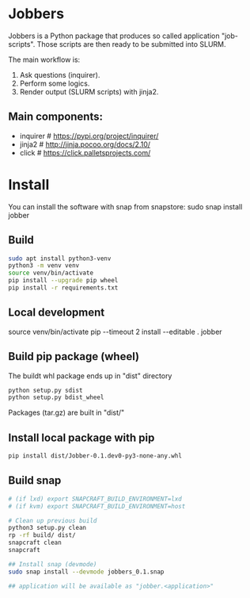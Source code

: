# Jobbers
Jobbers is a Python package that produces so called application "job-scripts".
Those scripts are then ready to be submitted into SLURM.

The main workflow is:
1. Ask questions (inquirer).
1. Perform some logics.
1. Render output (SLURM scripts) with jinja2.

## Main components: 
* inquirer  # https://pypi.org/project/inquirer/
* jinja2    # http://jinja.pocoo.org/docs/2.10/
* click     # https://click.palletsprojects.com/

# Install
You can install the software with snap from snapstore:
 sudo snap install jobber

## Build
```bash
sudo apt install python3-venv
python3 -m venv venv
source venv/bin/activate
pip install --upgrade pip wheel
pip install -r requirements.txt
```

## Local development
source venv/bin/activate
pip --timeout 2 install --editable .
jobber

## Build pip package (wheel)
The buildt whl package ends up in "dist" directory
```bash
python setup.py sdist
python setup.py bdist_wheel
```
Packages (tar.gz)  are built in "dist/"

## Install local package with pip
```bash
pip install dist/Jobber-0.1.dev0-py3-none-any.whl
```

## Build snap
```bash
# (if lxd) export SNAPCRAFT_BUILD_ENVIRONMENT=lxd
# (if kvm) export SNAPCRAFT_BUILD_ENVIRONMENT=host

# Clean up previous build
python3 setup.py clean
rp -rf build/ dist/
snapcraft clean
snapcraft

## Install snap (devmode)
sudo snap install --devmode jobbers_0.1.snap

## application will be available as "jobber.<application>"
